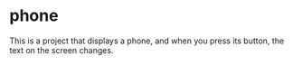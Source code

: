 # phone
This is a project that displays a phone, and when you press its button, the text on the screen changes. 
